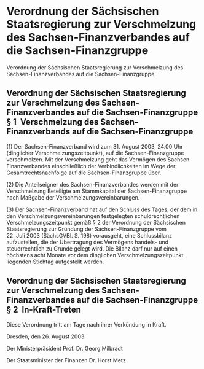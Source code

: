 # Verordnung der Sächsischen Staatsregierung zur Verschmelzung des Sachsen-Finanzverbandes auf die Sachsen-Finanzgruppe

Verordnung der Sächsischen Staatsregierung zur Verschmelzung des Sachsen-Finanzverbandes auf die Sachsen-Finanzgruppe

## Verordnung der Sächsischen Staatsregierung zur Verschmelzung des Sachsen-Finanzverbandes auf die Sachsen-Finanzgruppe § 1  Verschmelzung des Sachsen-Finanzverbands auf die Sachsen-Finanzgruppe

(1) Der Sachsen-Finanzverband wird zum 31. August 2003, 24.00 Uhr (dinglicher Verschmelzungszeitpunkt), auf die Sachsen-Finanzgruppe verschmolzen. Mit der Verschmelzung geht das Vermögen des Sachsen-Finanzverbandes einschließlich der Verbindlichkeiten im Wege der Gesamtrechtsnachfolge auf die Sachsen-Finanzgruppe über.

(2) Die Anteilseigner des Sachsen-Finanzverbandes werden mit der Verschmelzung Beteiligte am Stammkapital der Sachsen-Finanzgruppe nach Maßgabe der Verschmelzungsvereinbarungen.

(3) Der Sachsen-Finanzverband hat auf den Schluss des Tages, der dem in den Verschmelzungsvereinbarungen festgelegten schuldrechtlichen Verschmelzungszeitpunkt gemäß § 2 der 
Verordnung der Sächsischen Staatsregierung zur Gründung der Sachsen-Finanzgruppe vom 22. Juli 2003 (SächsGVBl. S. 198) vorausgeht, eine Schlussbilanz aufzustellen, die der Übertragung des Vermögens handels- und steuerrechtlich zu Grunde gelegt wird. Die Bilanz darf nur auf einen höchstens acht Monate vor dem dinglichen Verschmelzungszeitpunkt liegenden Stichtag aufgestellt werden.


## Verordnung der Sächsischen Staatsregierung zur Verschmelzung des Sachsen-Finanzverbandes auf die Sachsen-Finanzgruppe § 2  In-Kraft-Treten

Diese Verordnung tritt am Tage nach ihrer Verkündung in Kraft.

Dresden, den 26. August 2003

Der Ministerpräsident 
         Prof. Dr. Georg Milbradt

Der Staatsminister der Finanzen 
         Dr. Horst Metz



